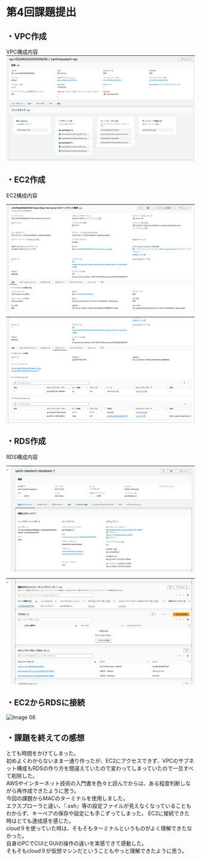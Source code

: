 # 第4回課題提出  

  
## ・VPC作成  
  
VPC構成内容  
![Image 01](images/vpc.png) 
  
## ・EC2作成  
 
EC2構成内容  
  
![Image 02](images/EC2-1.png)  
  
![Image 03](images/EC2-2.png) 
  

## ・RDS作成
  
RDS構成内容  
  
![Image 04](images/rds-1.png)
  
![Image 05](images/rds-2.png) 
  
## ・EC2からRDSに接続
  
![Image 06](images/ec2からrdsの接続.png) 


## ・課題を終えての感想  
とても時間をかけてしまった。  
初めよくわからないまま一通り作ったが、EC2にアクセスできず、VPCのサブネット構成もRDSの作り方を間違えていたので変わってしまっていたので一旦すべて削除した。  
AWSやインターネット技術の入門書を色々と読んでからは、ある程度判断しながら再作成できたように思う。  
今回の課題からMACのターミナルを使用しました。  
エクスプローラと違い、『.ssh』等の設定ファイルが見えなくなっていることもわからず、キーペアの保存や設定にも手こずってしまった。
EC2に接続できた時はとても達成感を感じた。  
cloud９を使っていた時は、そもそもターミナルというものがよく理解できたなかった。  
自身のPCでCUIとGUIの操作の違いを実感できて感動した。  
そもそもcloud９が仮想マシンだということもやっと理解できたように思う。